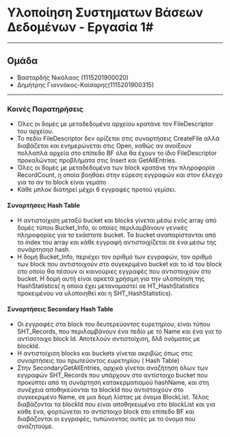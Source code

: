 # Υλοποίηση Συστηματων Βάσεων Δεδομένων - Εργασία 1#
----------

## Ομάδα ##
- Βασταρδής Νικόλαος (1115201900020)
- Δημήτρης Γιαννάκος-Καίσαρης(1115201900315)
----------

### Κοινές Παρατηρήσεις ###
- Όλες οι δομές με μεταδεδομένα αρχείου κρατάνε τον FileDescriptor του αρχείου.
- Το πεδίο FileDescriptor δεν ορίζεται στις συναρτήσεις CreateFile αλλά διαβάζεται και ενημερώνεται στις Open,
  καθώς αν ανοίξουν πολλαπλά αρχεία στο επίπεδο BF όλα θα έχουν το ίδιο FileDescriptor προκαλώντας προβλήματα στις Insert και GetAllEntries.
- Όλες οι δομές με μεταδεδομένα των block κρατάνε την πληροφορία RecordCount, η οποία βοηθάει στην εύρεση εγγραφών και στον έλεγχο
  για το αν το block είναι γεμάτο
- Κάθε μπλοκ διατηρεί μέχρι 6 εγγραφές προτού γεμίσει.

#### Συναρτήσεις Hash Table ####
- Η αντιστοίχιση μεταξύ bucket και blocks γίνεται μέσω ενός array από δομές τύπου Bucket_Info, οι οποίες περιλαμβάνουν γενικές πληροφορίες
  για το εκάστοτε bucket. Τα bucket αναπαρίστανται από το index του array και κάθε εγγραφή αντιστοιχίζεται σε ένα μέσω της συνάρτησησ hash.
- Η δομή Bucket_Info, περιέχει τον αριθμό των εγγραφών, τον αριθμό των block που αντιστοιχούν στο συγεκριμένο bucket και το id του block
  στο οποίο θα πέσουν οι καινούριες εγγραφές που αντιστοιχούν στο bucket. Η δομή αυτή είναι αρκετά χρήσιμη για την υλοποίηση της HashStatistics( η οποία έχει μετανομαστεί σε HT_HashStatistics προκειμένου να υλοποιηθεί και η SHT_HashStatistics).

#### Συναρτήσεις Secondary Hash Table ####
- Οι εγγραφές στα block του δευτερεύοντος ευρετηρίου, είναι τύπου SHT_Records, που περιλαμβάνουν ένα πεδίο με το Name και ένα για το 
  αντίσοτοιχο block Id. Αποτελούν αντιστοίχιση, δλδ ονόματος με blockId.
- Η αντιστοίχιση blocks και buckets γίνεται ακριβώς όπως στις συναρτήσεις του πρωτεύοντος ευρετηρίου ( Hash Table)
- Στην SecondaryGetAllEntries, αρχικά γίνεται αναζήτηση όλων των εγγραφών SHT_Records που υπάρχουν στο αντίστοιχο bucket που προκύπτει από
  τη συνάρτηση κατακερματισμού hashName, και στη συνέχεια αποθηκεύονται τα blockId που αντιστοιχούν στο συγκεκριμένο Name, σε μια δομή
  λίστας με όνομα BlockList. Τέλος διαβάζονται τα blockId που είναι αποθηκευμένα στο blockList και για κάθε ένα, φορτώνεται το αντίστοιχο
  block στο επίπεδο BF και διαβάζονται οι εγγραφές, τυπώνοντας αυτές με το όνομα που αναζητούμε. 




